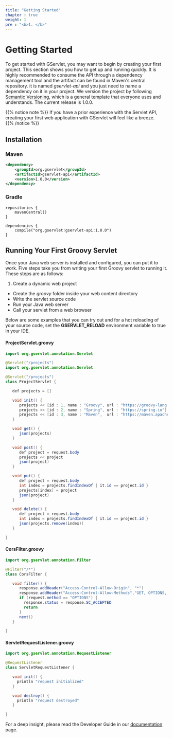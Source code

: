 ```yaml
---
title: "Getting Started"
chapter : true
weight: 1
pre : "<b>1. </b>"
---
```


# Getting Started

To get started with GServlet, you may want to begin by creating your first project. This section shows you how to get up and running quickly. It is highly recommended to consume the API through a dependency management tool and the artifact can be found in Maven's central repository. it is named _gservlet-api_ and you just need to name a dependency on it in your project. We version the project by following [Semantic Versioning](https://semver.org), which is a general template that everyone uses and understands. The current release is 1.0.0.

{{% notice note %}}
If you have a prior experience with the Servlet API, creating your first web application with GServlet will feel like a breeze.  
{{% /notice %}}


## Installation

### Maven

```xml
<dependency>
	<groupId>org.gservlet</groupId>
	<artifactId>gservlet-api</artifactId>
	<version>1.0.0</version>
</dependency>
```

### Gradle

```
repositories {
    mavenCentral()
}

dependencies {
    compile("org.gservlet:gservlet-api:1.0.0")
}
```

## Running Your First Groovy Servlet

Once your Java web server is installed and configured, you can put it to work. Five steps take you from writing your first Groovy servlet to running it. These steps are as follows:

1. Create a dynamic web project
* Create the *_groovy_* folder inside your web content directory
* Write the servlet source code
* Run your Java web server
* Call your servlet from a web browser


Below are some examples that you can try out and for a hot reloading of your source code, set the **GSERVLET_RELOAD** environment variable to true in your IDE. 
    
#### ProjectServlet.groovy

``` java
import org.gservlet.annotation.Servlet

@Servlet("/projects")
import org.gservlet.annotation.Servlet

@Servlet("/projects")
class ProjectServlet {

   def projects = []

   void init() {
      projects << [id : 1, name : "Groovy", url : "https://groovy-lang.org"]
      projects << [id : 2, name : "Spring", url : "https://spring.io"]
      projects << [id : 3, name : "Maven",  url : "https://maven.apache.org"]
   }

   void get() {
      json(projects)
   }

   void post() {
      def project = request.body
      projects << project
      json(project)
   }

   void put() {
      def project = request.body
      int index = projects.findIndexOf { it.id == project.id }
      projects[index] = project
      json(project)
   }

   void delete() {
      def project = request.body
      int index = projects.findIndexOf { it.id == project.id }
      json(projects.remove(index))
   }

}
```

#### CorsFilter.groovy

``` java
import org.gservlet.annotation.Filter

@Filter("/*")
class CorsFilter {

   void filter() {
      response.addHeader("Access-Control-Allow-Origin", "*")
      response.addHeader("Access-Control-Allow-Methods","GET, OPTIONS, HEAD, PUT, POST, DELETE")
      if (request.method == "OPTIONS") {
        response.status = response.SC_ACCEPTED
        return
      }
      next()
   }

}
```

#### ServletRequestListener.groovy

``` java 
import org.gservlet.annotation.RequestListener

@RequestListener
class ServletRequestListener {

   void init() {
     println "request initialized"
   }

   void destroy() {
     println "request destroyed"
   }

}
```

For a deep insight, please read the Developer Guide in our [documentation](/documentation) page. 
